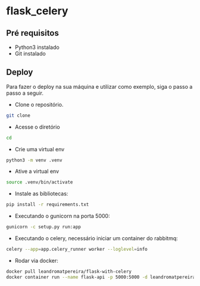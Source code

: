 # flask_celery

## Pré requisitos

- Python3 instalado
- Git instalado

## Deploy

Para fazer o deploy na sua máquina e utilizar como exemplo, siga o passo a passo a seguir.

- Clone o repositório.

```bash
git clone 
```

- Acesse o diretório

```bash
cd 
```

- Crie uma virtual env

```bash
python3 -m venv .venv
```

- Ative a virtual env

```bash
source .venv/bin/activate
```

- Instale as bibliotecas:

```bash
pip install -r requirements.txt
```

- Executando o gunicorn na porta 5000:

```bash
gunicorn -c setup.py run:app
```

- Executando o celery, necessário iniciar um container do rabbitmq:

```bash
celery --app=app.celery_runner worker --loglevel=info
```

- Rodar via docker:

```bash
docker pull leandromatpereira/flask-with-celery
docker container run --name flask-api -p 5000:5000 -d leandromatpereira/flask-with-celery
```